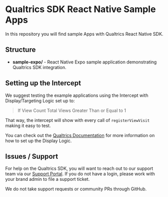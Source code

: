 # Qualtrics SDK React Native Sample Apps

In this repository you will find sample Apps with Qualtrics React Native SDK.

## Structure

- **sample-expo/** - React Native Expo sample application demonstrating Qualtrics SDK integration.

## Setting up the Intercept

We suggest testing the example applications using the Intercept with Display/Targeting Logic set up to:

> If View Count Total Views Greater Than or Equal to 1

That way, the intercept will show with every call of `registerViewVisit` making it easy to test.

You can check out the [Qualtrics Documentation](https://api.qualtrics.com/f23ebb864cba1-getting-started-with-react-native-sdk) for more information on how to set up the Display Logic.

## Issues / Support

For help on the Qualtrics SDK, you will want to reach out to our support team via our [Support Portal](https://www.qualtrics.com/support/). If you do not have a login, please work with your brand admin to file a support ticket.

We do not take support requests or community PRs through GitHub.